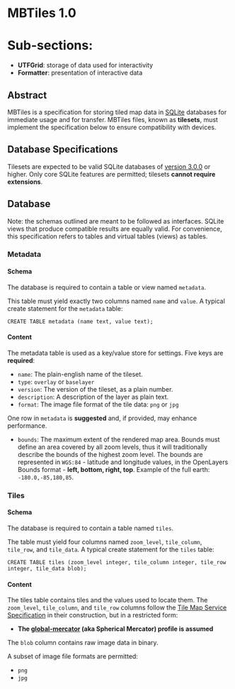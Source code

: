 # MBTiles 1.0

# Sub-sections:

* **UTFGrid**: storage of data used for interactivity
* **Formatter**: presentation of interactive data

## Abstract

MBTiles is a specification for storing tiled map data in  [SQLite](http://sqlite.org/) databases for immediate usage and for transfer. MBTiles files, known as **tilesets**, must implement the specification below to ensure compatibility with devices.

## Database Specifications

Tilesets are expected to be valid SQLite databases of [version 3.0.0](http://sqlite.org/formatchng.html) or higher. Only core SQLite features are permitted; tilesets **cannot require extensions**.

## Database

Note: the schemas outlined are meant to be followed as interfaces. SQLite views that produce compatible results are equally valid. For convenience, this specification refers to tables and virtual tables (views) as tables.

### Metadata

#### Schema

The database is required to contain a table or view named `metadata`.

This table must yield exactly two columns named `name` and `value`. A typical create statement for the `metadata` table:

    CREATE TABLE metadata (name text, value text);

#### Content

The metadata table is used as a key/value store for settings. Five keys are **required**:

* `name`: The plain-english name of the tileset.
* `type`: `overlay` or `baselayer`
* `version`: The version of the tileset, as a plain number.
* `description`: A description of the layer as plain text.
* `format`: The image file format of the tile data: `png` or `jpg`

One row in `metadata` is **suggested** and, if provided, may enhance performance.

* `bounds`: The maximum extent of the rendered map area. Bounds must define an area covered by all zoom levels, thus it will traditionally describe the bounds of the highest zoom level. The bounds are represented in `WGS:84` - latitude and longitude values, in the OpenLayers Bounds format - **left, bottom, right, top**. Example of the full earth: `-180.0,-85,180,85`.

### Tiles

#### Schema

The database is required to contain a table named `tiles`.

The table must yield four columns named `zoom_level`, `tile_column`, `tile_row`, and `tile_data`. A typical create statement for the `tiles` table:

    CREATE TABLE tiles (zoom_level integer, tile_column integer, tile_row integer, tile_data blob);

#### Content

The tiles table contains tiles and the values used to locate them. The `zoom_level`, `tile_column`, and `tile_row` columns follow the [Tile Map Service Specification](http://wiki.osgeo.org/wiki/Tile_Map_Service_Specification) in their construction, but in a restricted form:

* **The [global-mercator](http://wiki.osgeo.org/wiki/Tile_Map_Service_Specification#global-mercator) (aka Spherical Mercator) profile is assumed**

The `blob` column contains raw image data in binary.

A subset of image file formats are permitted:

* `png`
* `jpg`

